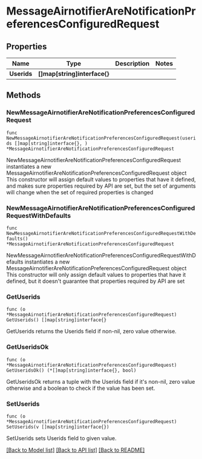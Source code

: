 # MessageAirnotifierAreNotificationPreferencesConfiguredRequest

## Properties

Name | Type | Description | Notes
------------ | ------------- | ------------- | -------------
**Userids** | **[]map[string]interface{}** |  | 

## Methods

### NewMessageAirnotifierAreNotificationPreferencesConfiguredRequest

`func NewMessageAirnotifierAreNotificationPreferencesConfiguredRequest(userids []map[string]interface{}, ) *MessageAirnotifierAreNotificationPreferencesConfiguredRequest`

NewMessageAirnotifierAreNotificationPreferencesConfiguredRequest instantiates a new MessageAirnotifierAreNotificationPreferencesConfiguredRequest object
This constructor will assign default values to properties that have it defined,
and makes sure properties required by API are set, but the set of arguments
will change when the set of required properties is changed

### NewMessageAirnotifierAreNotificationPreferencesConfiguredRequestWithDefaults

`func NewMessageAirnotifierAreNotificationPreferencesConfiguredRequestWithDefaults() *MessageAirnotifierAreNotificationPreferencesConfiguredRequest`

NewMessageAirnotifierAreNotificationPreferencesConfiguredRequestWithDefaults instantiates a new MessageAirnotifierAreNotificationPreferencesConfiguredRequest object
This constructor will only assign default values to properties that have it defined,
but it doesn't guarantee that properties required by API are set

### GetUserids

`func (o *MessageAirnotifierAreNotificationPreferencesConfiguredRequest) GetUserids() []map[string]interface{}`

GetUserids returns the Userids field if non-nil, zero value otherwise.

### GetUseridsOk

`func (o *MessageAirnotifierAreNotificationPreferencesConfiguredRequest) GetUseridsOk() (*[]map[string]interface{}, bool)`

GetUseridsOk returns a tuple with the Userids field if it's non-nil, zero value otherwise
and a boolean to check if the value has been set.

### SetUserids

`func (o *MessageAirnotifierAreNotificationPreferencesConfiguredRequest) SetUserids(v []map[string]interface{})`

SetUserids sets Userids field to given value.



[[Back to Model list]](../README.md#documentation-for-models) [[Back to API list]](../README.md#documentation-for-api-endpoints) [[Back to README]](../README.md)


